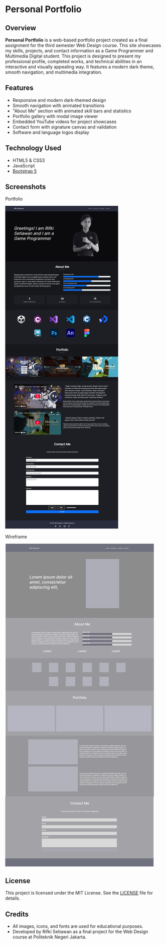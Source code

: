 # Personal Portfolio

## Overview
**Personal Portfolio** is a web-based portfolio project created as a final assignment for the third semester Web Design course. This site showcases my skills, projects, and contact information as a Game Programmer and Multimedia Digital student. This project is designed to present my professional profile, completed works, and technical abilities in an interactive and visually appealing way. It features a modern dark theme, smooth navigation, and multimedia integration.

## Features

- Responsive and modern dark-themed design
- Smooth navigation with animated transitions
- "About Me" section with animated skill bars and statistics
- Portfolio gallery with modal image viewer
- Embedded YouTube videos for project showcases
- Contact form with signature canvas and validation
- Software and language logos display

## Technology Used

- HTML5 & CSS3
- JavaScript
- [Bootstrap 5](https://getbootstrap.com/)

## Screenshots

Portfolio

![Portfolio](Portfolio.jpeg)

Wireframe

![Wireframe](WIREFRAME.png)

## License

This project is licensed under the MIT License. See the [LICENSE](LICENSE) file for details.

## Credits

- All images, icons, and fonts are used for educational purposes.
- Developed by Rifki Setiawan as a final project for the Web Design course at Politeknik Negeri Jakarta.
